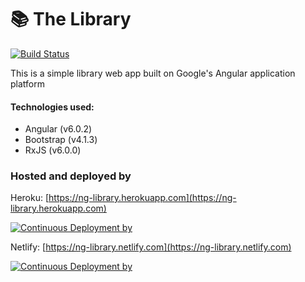 # 📚 The Library
[![Build Status](https://travis-ci.org/ameer157/ng-library.svg?branch=master)](https://travis-ci.org/ameer157/ng-library)

This is a simple library web app built on Google's Angular application platform
#### Technologies used:
* Angular (v6.0.2)
* Bootstrap (v4.1.3)
* RxJS (v6.0.0)

### Hosted and deployed by

Heroku: [https://ng-library.herokuapp.com](https://ng-library.herokuapp.com)

[![Continuous Deployment by](https://www.herokucdn.com/deploy/button.svg)](https://ng-library.herokuapp.com)


Netlify: [https://ng-library.netlify.com](https://ng-library.netlify.com)

[![Continuous Deployment by](https://www.netlify.com/img/global/badges/netlify-color-accent.svg)](https://ng-library.netlify.com)
